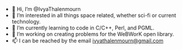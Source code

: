 - 👋 Hi, I’m @IvyaThalenmourn
- 👀 I’m interested in all things space related, whether sci-fi or current technology.
- 🌱 I’m currently learning to code in C/C++, Perl, and PGML.
- 💞️ I’m working on creating problems for the WeBWorK open library.
- 📫 I can be reached by the email ivyathalenmourn@gmail.com
